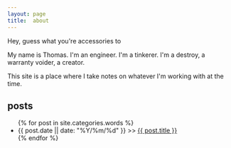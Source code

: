```yaml
---
layout: page
title:  about
---
```


<quote class="header">Hey, guess what you're accessories to</quote>  
  
My name is Thomas. I'm an engineer. I'm a tinkerer. I'm a destroy, a warranty voider, a creator.  
  
This site is a place where I take notes on whatever I'm working with at the time.

## posts
<ul class="posts">
  {% for post in site.categories.words %}
    <li>{{ post.date || date: "%Y/%m/%d" }} >> <a href="{{ post.url }}">{{ post.title }}</a></li>
  {% endfor %}
</ul>
